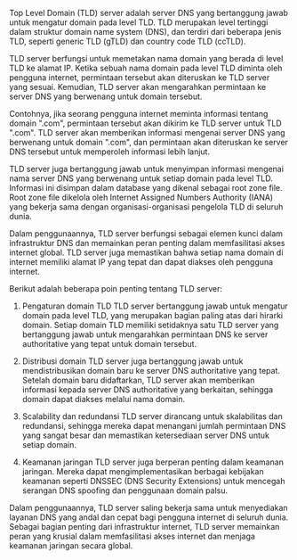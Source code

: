 Top Level Domain (TLD) server adalah server DNS yang bertanggung jawab untuk mengatur domain pada level TLD. TLD merupakan level tertinggi dalam struktur domain name system (DNS), dan terdiri dari beberapa jenis TLD, seperti generic TLD (gTLD) dan country code TLD (ccTLD).

TLD server berfungsi untuk memetakan nama domain yang berada di level TLD ke alamat IP. Ketika sebuah nama domain pada level TLD diminta oleh pengguna internet, permintaan tersebut akan diteruskan ke TLD server yang sesuai. Kemudian, TLD server akan mengarahkan permintaan ke server DNS yang berwenang untuk domain tersebut.

Contohnya, jika seorang pengguna internet meminta informasi tentang domain ".com", permintaan tersebut akan dikirim ke TLD server untuk TLD ".com". TLD server akan memberikan informasi mengenai server DNS yang berwenang untuk domain ".com", dan permintaan akan diteruskan ke server DNS tersebut untuk memperoleh informasi lebih lanjut.

TLD server juga bertanggung jawab untuk menyimpan informasi mengenai nama server DNS yang berwenang untuk setiap domain pada level TLD. Informasi ini disimpan dalam database yang dikenal sebagai root zone file. Root zone file dikelola oleh Internet Assigned Numbers Authority (IANA) yang bekerja sama dengan organisasi-organisasi pengelola TLD di seluruh dunia.

Dalam penggunaannya, TLD server berfungsi sebagai elemen kunci dalam infrastruktur DNS dan memainkan peran penting dalam memfasilitasi akses internet global. TLD server juga memastikan bahwa setiap nama domain di internet memiliki alamat IP yang tepat dan dapat diakses oleh pengguna internet.

Berikut adalah beberapa poin penting tentang TLD server:

1.  Pengaturan domain TLD TLD server bertanggung jawab untuk mengatur domain pada level TLD, yang merupakan bagian paling atas dari hirarki domain. Setiap domain TLD memiliki setidaknya satu TLD server yang bertanggung jawab untuk mengarahkan permintaan DNS ke server authoritative yang tepat untuk domain tersebut.
    
2.  Distribusi domain TLD server juga bertanggung jawab untuk mendistribusikan domain baru ke server DNS authoritative yang tepat. Setelah domain baru didaftarkan, TLD server akan memberikan informasi kepada server DNS authoritative yang berkaitan, sehingga domain dapat diakses melalui nama domain.
    
3.  Scalability dan redundansi TLD server dirancang untuk skalabilitas dan redundansi, sehingga mereka dapat menangani jumlah permintaan DNS yang sangat besar dan memastikan ketersediaan server DNS untuk setiap domain.
    
4.  Keamanan jaringan TLD server juga berperan penting dalam keamanan jaringan. Mereka dapat mengimplementasikan berbagai kebijakan keamanan seperti DNSSEC (DNS Security Extensions) untuk mencegah serangan DNS spoofing dan penggunaan domain palsu.
    

Dalam penggunaannya, TLD server saling bekerja sama untuk menyediakan layanan DNS yang andal dan cepat bagi pengguna internet di seluruh dunia. Sebagai bagian penting dari infrastruktur internet, TLD server memainkan peran yang krusial dalam memfasilitasi akses internet dan menjaga keamanan jaringan secara global.